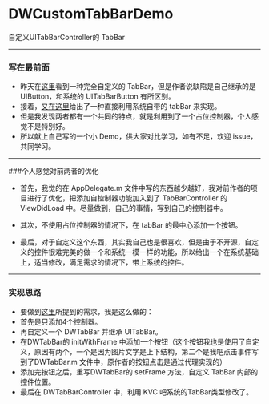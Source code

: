 # DWCustomTabBarDemo
自定义UITabBarController的 TabBar

----

### 写在最前面
- 昨天在[这里](https://github.com/NoCodeNoWife/LLRiseTabBar-iOS)看到一种完全自定义的 TabBar，但是作者说缺陷是自己继承的是 UIButton，和系统的 UITabBarButton 有所区别。
- 接着，[又在这里](https://github.com/lianleven/LLRiseTabBar-iOS)给出了一种直接利用系统自带的 tabBar 来实现。
- 但是我发现两者都有一个共同的特点，就是利用到了一个占位控制器，个人感觉不是特别好。
- 所以献上自己写的一个小 Demo，供大家对比学习，如有不足，欢迎 issue，共同学习。



----
###个人感觉对前两者的优化

- 首先，我觉的在 AppDelegate.m 文件中写的东西越少越好，我对前作者的项目进行了优化，把添加自控制器功能加入到了 TabBarController 的 ViewDidLoad 中。尽量做到，自己的事情，写到自己的控制器中。

- 其次，不使用占位控制器的情况下，在 tabBar 的最中心添加一个按钮。

- 最后，对于自定义这个东西，其实我自己也是很喜欢，但是由于不开源，自定义的控件很难完美的做一个和系统一模一样的功能，所以给出一个在系统基础上，适当修改，满足需求的情况下，带上系统的控件。

----

### 实现思路

- 要做到[这里](https://github.com/NoCodeNoWife/LLRiseTabBar-iOS)所提到的需求，我是这么做的：
- 首先是只添加4个控制器。
- 再自定义一个 DWTabBar 并继承 UITabBar。
- 在DWTabBar的 initWithFrame 中添加一个按钮（这个按钮我也是使用了自定义，原因有两个，一个是因为图片文字是上下结构，第二个是我吧点击事件写到了DWTabBar.m 文件中，原作者的按钮点击是通过代理实现的）
- 添加完按钮之后，重写DWTabBar的 setFrame 方法，自定义 TabBar 内部的控件位置。
- 最后在 DWTabBarController 中，利用 KVC 吧系统的TabBar类型修改了。


